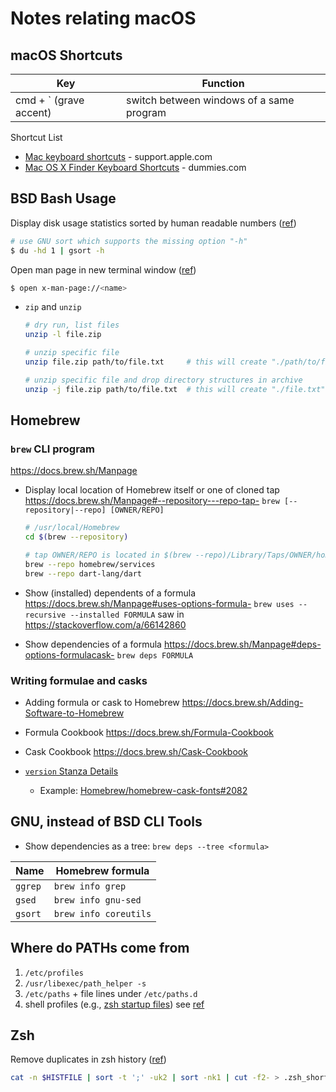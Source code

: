 # Notes relating macOS

## macOS Shortcuts

| Key                    | Function                                   |
| ---------------------- | ------------------------------------------ |
| cmd + ` (grave accent) | switch between windows of a same program |

Shortcut List
 * [Mac keyboard shortcuts](https://support.apple.com/en-us/HT201236) - support.apple.com
 * [Mac OS X Finder Keyboard Shortcuts](https://www.dummies.com/computers/macs/macbook/mac-os-x-finder-keyboard-shortcuts/) - dummies.com

## BSD Bash Usage

Display disk usage statistics sorted by human readable numbers ([ref](https://serverfault.com/a/156648))
```bash
# use GNU sort which supports the missing option "-h"
$ du -hd 1 | gsort -h
```

Open man page in new terminal window ([ref](https://scriptingosx.com/2017/04/on-viewing-man-pages/))
```bash
$ open x-man-page://<name>
```

- `zip` and `unzip`
    ```bash
    # dry run, list files
    unzip -l file.zip

    # unzip specific file
    unzip file.zip path/to/file.txt     # this will create "./path/to/file.txt"

    # unzip specific file and drop directory structures in archive
    unzip -j file.zip path/to/file.txt  # this will create "./file.txt"
    ```

## Homebrew

### `brew` CLI program

https://docs.brew.sh/Manpage

- Display local location of Homebrew itself or one of cloned tap
  https://docs.brew.sh/Manpage#--repository---repo-tap-
  `brew [--repository|--repo] [OWNER/REPO]`
  ```bash
  # /usr/local/Homebrew
  cd $(brew --repository)

  # tap OWNER/REPO is located in $(brew --repo)/Library/Taps/OWNER/homebrew-REPO
  brew --repo homebrew/services
  brew --repo dart-lang/dart
  ```

- Show (installed) dependents of a formula
  https://docs.brew.sh/Manpage#uses-options-formula-
  `brew uses --recursive --installed FORMULA`
  saw in https://stackoverflow.com/a/66142860

- Show dependencies of a formula
  https://docs.brew.sh/Manpage#deps-options-formulacask-
  `brew deps FORMULA`

### Writing formulae and casks

- Adding formula or cask to Homebrew
  https://docs.brew.sh/Adding-Software-to-Homebrew
- Formula Cookbook
  https://docs.brew.sh/Formula-Cookbook
- Cask Cookbook
  https://docs.brew.sh/Cask-Cookbook

- [`version` Stanza Details](https://github.com/Homebrew/homebrew-cask/blob/master/doc/cask_language_reference/stanzas/version.md)
  - Example: [Homebrew/homebrew-cask-fonts#2082](https://github.com/Homebrew/homebrew-cask-fonts/issues/2082)

## GNU, instead of BSD CLI Tools
* Show dependencies as a tree: `brew deps --tree <formula>`

| Name    | Homebrew formula    |
| ------- | ------------------- |
| `ggrep` | `brew info grep`    |
| `gsed`  | `brew info gnu-sed` |
| `gsort` | `brew info coreutils` |

## Where do PATHs come from

1. `/etc/profiles`
1. `/usr/libexec/path_helper -s`
1. `/etc/paths` + file lines under `/etc/paths.d`
1. shell profiles (e.g., [zsh startup files](http://zsh.sourceforge.net/Doc/Release/Files.html#Startup_002fShutdown-Files))
see [ref](https://scriptingosx.com/2017/05/where-paths-come-from/)

## Zsh

Remove duplicates in zsh history ([ref](https://qr.ae/pNk9yZ))
```bash
cat -n $HISTFILE | sort -t ';' -uk2 | sort -nk1 | cut -f2- > .zsh_short_history
```
